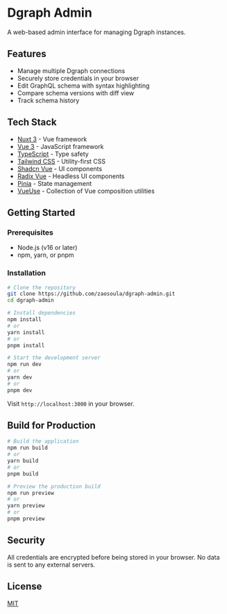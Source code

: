 # Dgraph Admin

A web-based admin interface for managing Dgraph instances.

## Features

- Manage multiple Dgraph connections
- Securely store credentials in your browser
- Edit GraphQL schema with syntax highlighting
- Compare schema versions with diff view
- Track schema history

## Tech Stack

- [Nuxt 3](https://nuxt.com/) - Vue framework
- [Vue 3](https://vuejs.org/) - JavaScript framework
- [TypeScript](https://www.typescriptlang.org/) - Type safety
- [Tailwind CSS](https://tailwindcss.com/) - Utility-first CSS
- [Shadcn Vue](https://www.shadcn-vue.com/) - UI components
- [Radix Vue](https://radix-vue.com/) - Headless UI components
- [Pinia](https://pinia.vuejs.org/) - State management
- [VueUse](https://vueuse.org/) - Collection of Vue composition utilities

## Getting Started

### Prerequisites

- Node.js (v16 or later)
- npm, yarn, or pnpm

### Installation

```bash
# Clone the repository
git clone https://github.com/zaosoula/dgraph-admin.git
cd dgraph-admin

# Install dependencies
npm install
# or
yarn install
# or
pnpm install

# Start the development server
npm run dev
# or
yarn dev
# or
pnpm dev
```

Visit `http://localhost:3000` in your browser.

## Build for Production

```bash
# Build the application
npm run build
# or
yarn build
# or
pnpm build

# Preview the production build
npm run preview
# or
yarn preview
# or
pnpm preview
```

## Security

All credentials are encrypted before being stored in your browser. No data is sent to any external servers.

## License

[MIT](LICENSE)

